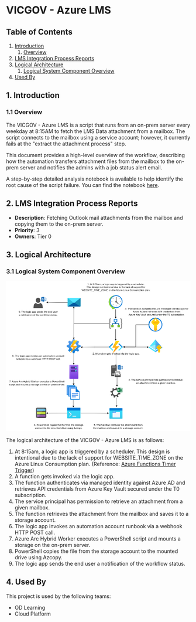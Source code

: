 # VICGOV - Azure LMS

## Table of Contents
1. [Introduction](#1-introduction)
   1. [Overview](#11-overview)
2. [LMS Integration Process Reports](#2-lms-integration-process-reports)
3. [Logical Architecture](#3-logical-architecture)
   1. [Logical System Component Overview](#31-logical-system-component-overview)
4. [Used By](#4-used-by)

## 1. Introduction
### 1.1 Overview

The VICGOV - Azure LMS is a script that runs from an on-prem server every weekday at 8:15AM to fetch the LMS Data attachment from a mailbox. The script connects to the mailbox using a service account; however, it currently fails at the "extract the attachment process" step.

This document provides a high-level overview of the workflow, describing how the automation transfers attachment files from the mailbox to the on-prem server and notifies the admins with a job status alert email.

A step-by-step detailed analysis notebook is available to help identify the root cause of the script failure. You can find the notebook [here](https://github.com/lyoh001/AzureLMS/blob/main/analysis/analysis_eda.ipynb).

## 2. LMS Integration Process Reports
- **Description**: Fetching Outlook mail attachments from the mailbox and copying them to the on-prem server.
- **Priority**: 3
- **Owners**: Tier 0

## 3. Logical Architecture
### 3.1 Logical System Component Overview
![Figure 1: Logical Architecture Overview](./.images/workflow.png)

The logical architecture of the VICGOV - Azure LMS is as follows:

1. At 8:15am, a logic app is triggered by a scheduler. This design is intentional due to the lack of support for WEBSITE_TIME_ZONE on the Azure Linux Consumption plan. (Reference: [Azure Functions Timer Trigger](https://docs.microsoft.com/en-us/azure/azure-functions/functions-bindings-timer?tabs=in-process&pivots=programming-language-python))
2. A function gets invoked via the logic app.
3. The function authenticates via managed identity against Azure AD and retrieves API credentials from Azure Key Vault secured under the T0 subscription.
4. The service principal has permission to retrieve an attachment from a given mailbox.
5. The function retrieves the attachment from the mailbox and saves it to a storage account.
6. The logic app invokes an automation account runbook via a webhook HTTP POST call.
7. Azure Arc Hybrid Worker executes a PowerShell script and mounts a storage on the on-prem server.
8. PowerShell copies the file from the storage account to the mounted drive using Azcopy.
9. The logic app sends the end user a notification of the workflow status.

## 4. Used By

This project is used by the following teams:

- OD Learning
- Cloud Platform

